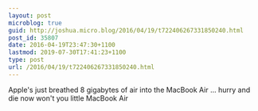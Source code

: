 ```yaml
---
layout: post
microblog: true
guid: http://joshua.micro.blog/2016/04/19/t722406267331850240.html
post_id: 35807
date: 2016-04-19T23:47:30+1100
lastmod: 2019-07-30T17:41:23+1100
type: post
url: /2016/04/19/t722406267331850240.html
---
```

Apple's just breathed 8 gigabytes of air into the MacBook Air ... hurry and die now won't you little MacBook Air
